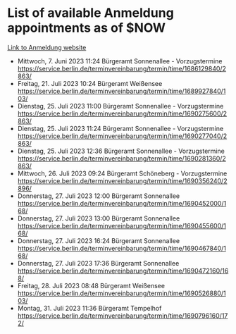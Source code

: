 # List of available Anmeldung appointments as of $NOW
[Link to Anmeldung website](https://service.berlin.de/terminvereinbarung/termin/tag.php?termin=1&anliegen[]=120686&dienstleisterlist=122210,122217,327316,122219,327312,122227,327314,122231,327346,122243,327348,122254,122252,329742,122260,329745,122262,329748,122271,327278,122273,327274,122277,327276,330436,122280,327294,122282,327290,122284,327292,122291,327270,122285,327266,122286,327264,122296,327268,150230,329760,122297,327286,122294,327284,122312,329763,122314,329775,122304,327330,122311,327334,122309,327332,317869,122281,327352,122279,329772,122283,122276,327324,122274,327326,122267,329766,122246,327318,122251,327320,122257,327322,122208,327298,122226,327300&herkunft=http%3A%2F%2Fservice.berlin.de%2Fdienstleistung%2F120686%2F)
- Mittwoch, 7. Juni 2023 11:24 Bürgeramt Sonnenallee - Vorzugstermine https://service.berlin.de/terminvereinbarung/termin/time/1686129840/2863/
- Freitag, 21. Juli 2023 10:24 Bürgeramt Weißensee https://service.berlin.de/terminvereinbarung/termin/time/1689927840/103/
- Dienstag, 25. Juli 2023 11:00 Bürgeramt Sonnenallee - Vorzugstermine https://service.berlin.de/terminvereinbarung/termin/time/1690275600/2863/
- Dienstag, 25. Juli 2023 11:24 Bürgeramt Sonnenallee - Vorzugstermine https://service.berlin.de/terminvereinbarung/termin/time/1690277040/2863/
- Dienstag, 25. Juli 2023 12:36 Bürgeramt Sonnenallee - Vorzugstermine https://service.berlin.de/terminvereinbarung/termin/time/1690281360/2863/
- Mittwoch, 26. Juli 2023 09:24 Bürgeramt Schöneberg - Vorzugstermine https://service.berlin.de/terminvereinbarung/termin/time/1690356240/2896/
- Donnerstag, 27. Juli 2023 12:00 Bürgeramt Sonnenallee https://service.berlin.de/terminvereinbarung/termin/time/1690452000/168/
- Donnerstag, 27. Juli 2023 13:00 Bürgeramt Sonnenallee https://service.berlin.de/terminvereinbarung/termin/time/1690455600/168/
- Donnerstag, 27. Juli 2023 16:24 Bürgeramt Sonnenallee https://service.berlin.de/terminvereinbarung/termin/time/1690467840/168/
- Donnerstag, 27. Juli 2023 17:36 Bürgeramt Sonnenallee https://service.berlin.de/terminvereinbarung/termin/time/1690472160/168/
- Freitag, 28. Juli 2023 08:48 Bürgeramt Weißensee https://service.berlin.de/terminvereinbarung/termin/time/1690526880/103/
- Montag, 31. Juli 2023 11:36 Bürgeramt Tempelhof https://service.berlin.de/terminvereinbarung/termin/time/1690796160/172/
